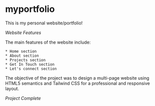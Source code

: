 # myportfolio

This is my personal website/portfolio!

*Website Features*
  
  The main features of the website include:
    
    * Home section
    * About section
    * Projects section
    * Get In Touch section
    * Let's connect section

The objective of the project was to design a multi-page website using HTML5 semantics and Tailwind CSS for a professional and responsive layout.


*Project Complete*